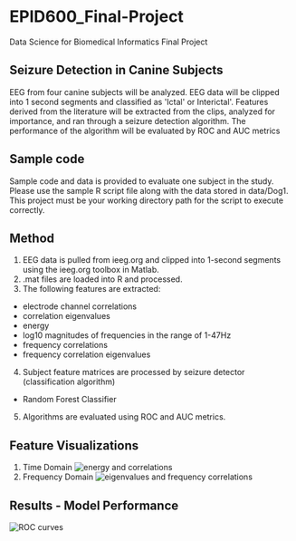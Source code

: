 # EPID600_Final-Project
Data Science for Biomedical Informatics Final Project

## Seizure Detection in Canine Subjects
EEG from four canine subjects will be analyzed. EEG data will be clipped into 1 second segments and classified as 'Ictal' or Interictal'. Features derived from the literature will be extracted from the clips, analyzed for importance, and ran through a seizure detection algorithm. The performance of the algorithm will be evaluated by ROC and AUC metrics

## Sample code
Sample code and data is provided to evaluate one subject in the study. Please use the sample R script file along with the data stored in data/Dog1. This project must be your working directory path for the script to execute correctly.

## Method
1. EEG data is pulled from ieeg.org and clipped into 1-second segments using the ieeg.org toolbox in Matlab.  
2. .mat files are loaded into R and processed.
3. The following features are extracted:
  - electrode channel correlations
  - correlation eigenvalues
  - energy
  - log10 magnitudes of frequencies in the range of 1-47Hz
  - frequency correlations
  - frequency correlation eigenvalues
4. Subject feature matrices are processed by seizure detector (classification algorithm)
  - Random Forest Classifier
5. Algorithms are evaluated using ROC and AUC metrics.

## Feature Visualizations
1. Time Domain
![energy and correlations](https://raw.github.com/tyblevins/EPID600_Final-Project/master/pics/time_feats.png)
2. Frequency Domain
![eigenvalues and frequency correlations](https://raw.github.com/tyblevins/EPID600_Final-Project/master/pics/freq_feats.png)

## Results - Model Performance
![ROC curves](https://raw.github.com/tyblevins/EPID600_Final-Project/master/pics/results.png)
